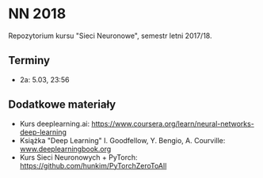 NN 2018
=======

Repozytorium kursu "Sieci Neuronowe", semestr letni 2017/18.

## Terminy

* 2a: 5.03, 23:56

## Dodatkowe materiały

* Kurs deeplearning.ai: https://www.coursera.org/learn/neural-networks-deep-learning
* Książka "Deep Learning" I. Goodfellow, Y. Bengio, A. Courville: www.deeplearningbook.org
* Kurs Sieci Neuronowych + PyTorch: https://github.com/hunkim/PyTorchZeroToAll
